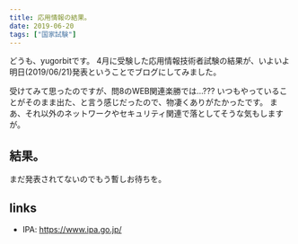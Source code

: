 ```yaml
---
title: 応用情報の結果。
date: 2019-06-20
tags: ["国家試験"]
---
```


どうも、yugorbitです。
4月に受験した応用情報技術者試験の結果が、いよいよ明日(2019/06/21)発表ということでブログにしてみました。

受けてみて思ったのですが、問8のWEB関連楽勝では...???
いつもやっていることがそのまま出た、と言う感じだったので、物凄くありがたかったです。
まあ、それ以外のネットワークやセキュリティ関連で落としてそうな気もしますが。

## 結果。
まだ発表されてないのでもう暫しお待ちを。

## links
- IPA: https://www.ipa.go.jp/
